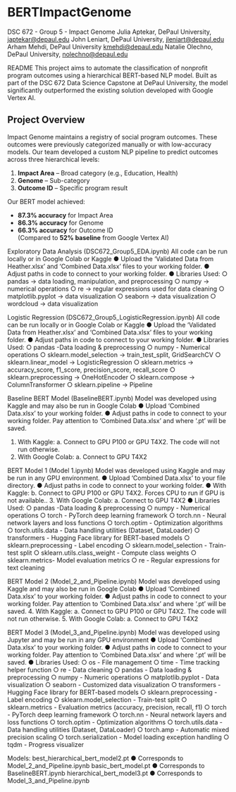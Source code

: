 # BERTImpactGenome
DSC 672 - Group 5 - Impact Genome
Julia Aptekar, DePaul University, japtekar@depaul.edu
John Leniart, DePaul University, jleniart@depaul.edu
Arham Mehdi, DePaul University kmehdi@depaul.edu
Natalie Olechno, DePaul University, nolechno@depaul.edu

README
This project aims to automate the classification of nonprofit program outcomes using a hierarchical BERT-based NLP model. Built as part of the DSC 672 Data Science Capstone at DePaul University, the model significantly outperformed the existing solution developed with Google Vertex AI.

## Project Overview

Impact Genome maintains a registry of social program outcomes. These outcomes were previously categorized manually or with low-accuracy models. Our team developed a custom NLP pipeline to predict outcomes across three hierarchical levels:

1. **Impact Area** – Broad category (e.g., Education, Health)
2. **Genome** – Sub-category
3. **Outcome ID** – Specific program result

Our BERT model achieved:
- **87.3% accuracy** for Impact Area
- **86.3% accuracy** for Genome
- **66.3% accuracy** for Outcome ID  
(Compared to **52% baseline** from Google Vertex AI)

Exploratory Data Analysis (DSC672_Group5_EDA.ipynb)
All code can be run locally or in Google Colab or Kaggle
●	Upload the ‘Validated Data from Heather.xlsx’ and ‘Combined Data.xlsx’ files to your working folder.
●	Adjust paths in code to connect to your working folder.
●	Libraries Used:
○	pandas → data loading, manipulation, and preprocessing
○	numpy → numerical operations
○	re → regular expressions used for data cleaning
○	matplotlib.pyplot → data visualization
○	seaborn → data visualization
○	wordcloud → data visualization

Logistic Regression (DSC672_Group5_LogisticRegression.ipynb)
All code can be run locally or in Google Colab or Kaggle
●	Upload the ‘Validated Data from Heather.xlsx’ and ‘Combined Data.xlsx’ files to your working folder.
●	Adjust paths in code to connect to your working folder.
●	Libraries Used:
○	pandas -Data loading & preprocessing
○	numpy - Numerical operations
○	sklearn.model_selection → train_test_split, GridSearchCV
○	sklearn.linear_model → LogisticRegression
○	sklearn.metrics → accuracy_score, f1_score, precision_score, recall_score
○	sklearn.preprocessing → OneHotEncoder
○	sklearn.compose → ColumnTransformer
○	sklearn.pipeline → Pipeline

Baseline BERT Model (BaselineBERT.ipynb)
Model was developed using Kaggle and may also be run in Google Colab
●	Upload ‘Combined Data.xlsx’ to your working folder.
●	Adjust paths in code to connect to your working folder. Pay attention to ‘Combined Data.xlsx’ and where ‘.pt’ will be saved. 
1.	With Kaggle:
a.	Connect to GPU P100 or GPU T4X2. The code will not run otherwise. 
2.	With Google Colab:
a.	Connect to GPU T4X2

BERT Model 1 (Model 1.ipynb)
Model was developed using Kaggle and may be run in any GPU environment.
●	Upload ‘Combined Data.xlsx’ to your file directory.
●	Adjust paths in code to connect to your working folder. 
●	With Kaggle:
b.	Connect to GPU P100 or GPU T4X2. Forces CPU to run if GPU is not available.. 
3.	With Google Colab:
a.	Connect to GPU T4X2
●	Libraries Used:
○	pandas -Data loading & preprocessing
○	numpy - Numerical operations
○	torch - PyTorch deep learning framework
○	torch.nn - Neural network layers and loss functions
○	torch.optim - Optimization algorithms
○	torch.utils.data - Data handling utilities (Dataset, DataLoader)
○	transformers - Hugging Face library for BERT-based models
○	sklearn.preprocessing - Label encoding
○	sklearn.model_selection - Train-test split
○	sklearn.utils.class_weight - Compute class weights
○	sklearn.metrics- Model evaluation metrics
○	re - Regular expressions for text cleaning

BERT Model 2 (Model_2_and_Pipeline.ipynb)
Model was developed using Kaggle and may also be run in Google Colab
●	Upload ‘Combined Data.xlsx’ to your working folder.
●	Adjust paths in code to connect to your working folder. Pay attention to ‘Combined Data.xlsx’ and where ‘.pt’ will be saved. 
4.	With Kaggle:
a.	Connect to GPU P100 or GPU T4X2. The code will not run otherwise. 
5.	With Google Colab:
a.	Connect to GPU T4X2

BERT Model 3 (Model_3_and_Pipeline.ipynb)
Model was developed using Jupyter and may be run in any GPU environment
●	Upload ‘Combined Data.xlsx’ to your working folder.
●	Adjust paths in code to connect to your working folder. Pay attention to ‘Combined Data.xlsx’ and where ‘.pt’ will be saved. 
●	Libraries Used:
○	os - File management
○	time - Time tracking helper function
○	re - Data cleaning
○	pandas - Data loading & preprocessing
○	numpy - Numeric operations
○	matplotlib.pyplot - Data visualization
○	seaborn - Customized data visualization
○	transformers - Hugging Face library for BERT-based models
○	sklearn.preprocessing - Label encoding
○	sklearn.model_selection - Train-test split
○	sklearn.metrics - Evaluation metrics (accuracy, precision, recall, f1)
○	torch - PyTorch deep learning framework
○	torch.nn - Neural network layers and loss functions
○	torch.optim - Optimization algorithms
○	torch.utils.data - Data handling utilities (Dataset, DataLoader)
○	torch.amp - Automatic mixed precision scaling
○	torch.serialization - Model loading exception handling
○	tqdm - Progress visualizer

Models:
best_hierarchical_bert_model2.pt
●	Corresponds to Model_2_and_Pipeline.ipynb
basic_bert_model.pt
●	Corresponds to BaselineBERT.ipynb
hierarchical_bert_model3.pt
●	Corresponds to Model_3_and_Pipeline.ipynb
